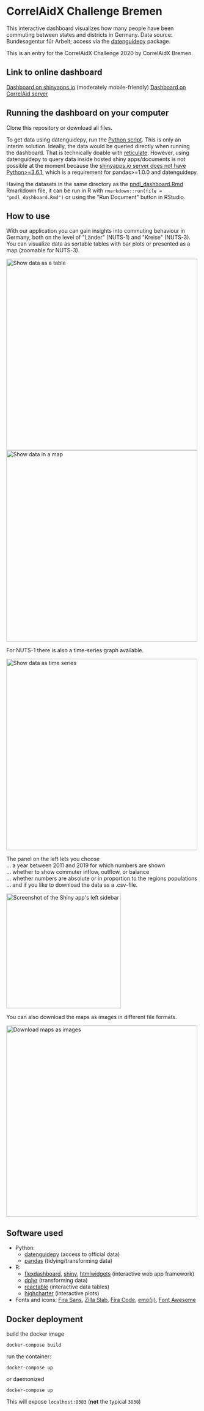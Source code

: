 # CorrelAidX Challenge Bremen

This interactive dashboard visualizes how many people have been commuting between states and districts in Germany. Data source: Bundesagentur für Arbeit; access via the [datenguidepy](https://github.com/CorrelAid/datenguide-python) package.

This is an entry for the CorrelAidX Challenge 2020 by CorrelAidX Bremen.


## Link to online dashboard

[Dashboard on shinyapps.io](https://long39ng.shinyapps.io/pendlerstat_de/) (moderately mobile-friendly)
[Dashboard on CorrelAid server](https://commute.correlaid.org)

## Running the dashboard on your computer

Clone this repository or download all files.

To get data using datenguidepy, run the [Python script](https://github.com/CorrelAid/correlaidx-challenge-bremen/blob/master/scripts/get_data.py). This is only an interim solution. Ideally, the data would be queried directly when running the dashboard. That is technically doable with [reticulate](https://rstudio.github.io/reticulate/). However, using datenguidepy to query data inside hosted shiny apps/documents is not possible at the moment because the [shinyapps.io server does not have Python>=3.6.1](https://docs.rstudio.com/shinyapps.io/appendix.html#default-system-packages), which is a requirement for pandas>=1.0.0 and datenguidepy.

Having the datasets in the same directory as the [pndl_dashboard.Rmd](https://github.com/CorrelAid/correlaidx-challenge-bremen/blob/master/pndl_dashboard.Rmd) Rmarkdown file, it can be run in R with `rmarkdown::run(file = "pndl_dashboard.Rmd")` or using the "Run Document" button in RStudio.

## How to use

With our application you can gain insights into commuting behaviour in Germany, both on the level of "Länder" (NUTS-1) and "Kreise" (NUTS-3). You can visualize data as sortable tables with bar plots or presented as a map (zoomable for NUTS-3).  

<img alt="Show data as a table" src="./screenshots/datenguide_n1tab.png" width="500"> 
<img alt="Show data in a map" src="screenshots/datenguide_n1map.png" width="500">

For NUTS-1 there is also a time-series graph available.  

<img alt="Show data as time series" src="screenshots/datenguide_n1time.png" width="500">

The panel on the left lets you choose  
… a year between 2011 and 2019 for which numbers are shown  
… whether to show commuter inflow, outflow, or balance  
… whether numbers are absolute or in proportion to the regions populations  
… and if you like to download the data as a .csv-file.  

<img alt="Screenshot of the Shiny app's left sidebar" src="./screenshots/datenguide_leftpanel.png" width="300">  

You can also download the maps as images in different file formats.

<img alt="Download maps as images" src="./screenshots/datenguide_n3mapexportpng.png" width="500">

## Software used

- Python:
  - [datenguidepy](https://datenguidepy.readthedocs.io/en/latest/) (access to official data)
  - [pandas](https://pandas.pydata.org/) (tidying/transforming data)
- R:
  - [flexdashboard](https://rmarkdown.rstudio.com/flexdashboard/), [shiny](https://shiny.rstudio.com/), [htmlwidgets](https://www.htmlwidgets.org/) (interactive web app framework)
  - [dplyr](https://dplyr.tidyverse.org/) (transforming data)
  - [reactable](https://glin.github.io/reactable/) (interactive data tables)
  - [highcharter](https://jkunst.com/highcharter/) (interactive plots)
- Fonts and icons: [Fira Sans](https://github.com/mozilla/Fira), [Zilla Slab](https://github.com/mozilla/zilla-slab), [Fira Code](https://github.com/tonsky/FiraCode), [emo(ji)](https://github.com/hadley/emo/), [Font Awesome](https://fontawesome.com/)


## Docker deployment
build the docker image
```
docker-compose build
```

run the container: 

```
docker-compose up
```

or daemonized
```
docker-compose up
```

This will expose `localhost:8383` (**not** the typical `3838`)